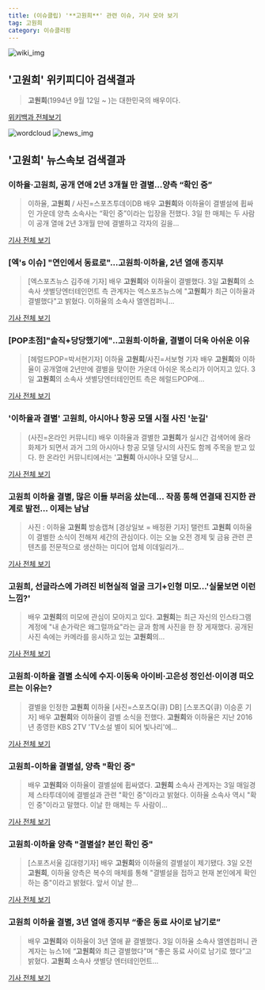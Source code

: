 ```yaml
---
title: (이슈클립) '**고원희**' 관련 이슈, 기사 모아 보기
tag: 고원희
category: 이슈클리핑
---
```

![wiki_img](https://user-images.githubusercontent.com/42597476/44503234-41136a80-a6d0-11e8-9071-6fc6418eafe4.png)
## **'**고원희**'** 위키피디아 검색결과
>**고원희**(1994년 9월 12일 ~ )는 대한민국의 배우이다.

<a href="https://ko.wikipedia.org/wiki/고원희" target="_blank">위키백과 전체보기</a>

![wordcloud](https://s3.ap-northeast-2.amazonaws.com/lyrics101-wordcloud/2018-09-03-1535959657.png)
![news_img](https://user-images.githubusercontent.com/42597476/44507050-1206f400-a6e4-11e8-8d98-7ffbfebb353f.png)
## **'**고원희**'** 뉴스속보 검색결과
### 이하율·**고원희**, 공개 연애 2년 3개월 만 결별…양측 “확인 중”

>이하율, **고원희** / 사진=스포츠투데이DB 배우 **고원희**와 이하율이 결별설에 휩싸인 가운데 양측 소속사는 “확인 중”이라는 입장을 전했다. 3일 한 매체는 두 사람이 공개 열애 2년 3개월 만에 결별하고 각자의 길을...

<a href="http://view.asiae.co.kr/news/view.htm?idxno=2018090310563151297" target="_blank">기사 전체 보기</a>

### [엑's 이슈] "연인에서 동료로"…**고원희**·이하율, 2년 열애 종지부

>[엑스포츠뉴스 김주애 기자] 배우 **고원희**와 이하율이 결별했다. 3일 **고원희**의 소속사 샛별당엔터테인먼트 측 관계자는 엑스포츠뉴스에 "**고원희**가 최근 이하율과 결별했다"고 밝혔다. 이하율의 소속사 엘엔컴퍼니...

<a href="http://www.xportsnews.com/?ac=article_view&entry_id=1014848" target="_blank">기사 전체 보기</a>

### [POP초점]"솔직+당당했기에"‥**고원희**·이하율, 결별이 더욱 아쉬운 이유

>[헤럴드POP=박서현기자] 이하율 **고원희**/사진=서보형 기자 배우 **고원희**와 이하율이 공개열애 2년만에 결별을 맞이한 가운데 아쉬운 목소리가 이어지고 있다. 3일 **고원희**의 소속사 샛별당엔터테인먼트 측은 헤럴드POP에...

<a href="http://biz.heraldcorp.com/view.php?ud=201809031515258957587_1" target="_blank">기사 전체 보기</a>

### '이하율과 결별' **고원희**, 아시아나 항공 모델 시절 사진 '눈길'

>(사진=온라인 커뮤니티) 배우 이하율과 결별한 **고원희**가 실시간 검색어에 올라 화제가 되면서 과거 그의 아시아나 항공 모델 당시의 사진도 함께 주목을 받고 있다. 한 온라인 커뮤니티에서는 '**고원희** 아시아나 모델 당시...

<a href="http://www.anewsa.com/detail.php?number=1365344&thread=07r05" target="_blank">기사 전체 보기</a>

### **고원희** 이하율 결별, 많은 이들 부러움 샀는데... 작품 통해 연결돼 진지한 관계로 발전... 이제는 남남

>사진 : 이하율 **고원희** 방송캡쳐 [경상일보 = 배정환 기자] 탤런트 **고원희** 이하율이 결별한 소식이 전해져 세간의 관심이다. 이는 오늘 오전 경제 및 금융 관련 콘텐츠를 전문적으로 생산하는 미디어 업체 이데일리가...

<a href="http://www.ksilbo.co.kr/news/articleView.html?idxno=657242" target="_blank">기사 전체 보기</a>

### **고원희**, 선글라스에 가려진 비현실적 얼굴 크기+인형 미모...'실물보면 이런 느낌?'

>배우 **고원희**의 미모에 관심이 모아지고 있다. **고원희**는 최근 자신의 인스타그램 계정에 "내 손가락은 왜그럴까요"라는 글과 함께 사진을 한 장 게재했다. 공개된 사진 속에는 카메라를 응시하고 있는 **고원희**의...

<a href="http://daily.hankooki.com/lpage/entv/201809/dh20180903120423139020.htm" target="_blank">기사 전체 보기</a>

### **고원희**·이하율 결별 소식에 수지·이동욱 아이비·고은성 정인선·이이경 떠오르는 이유는?

>결별을 인정한 **고원희** 이하율 [사진=스포츠Q(큐) DB] [스포츠Q(큐) 이승훈 기자] 배우 **고원희**와 이하율이 결별 소식을 전했다.  **고원희**와 이하율은 지난 2016년 종영한 KBS 2TV 'TV소설 별이 되어 빛나리'에...

<a href="http://www.sportsq.co.kr/news/articleView.html?idxno=301234" target="_blank">기사 전체 보기</a>

### **고원희**-이하율 결별설, 양측 "확인 중"

>배우 **고원희**와 이하율이 결별설에 휩싸였다. **고원희** 소속사 관계자는 3일 매일경제 스타투데이에 결별설과 관련 "확인 중"이라고 밝혔다. 이하율 소속사 역시 "확인 중"이라고 말했다. 이날 한 매체는 두 사람이...

<a href="http://star.mk.co.kr/new/view.php?mc=ST&year=2018&no=553354" target="_blank">기사 전체 보기</a>

### **고원희**·이하율 양측 "결별설? 본인 확인 중"

>[스포츠서울 김대령기자] 배우 **고원희**와 이하율의 결별설이 제기됐다. 3일 오전 **고원희**, 이하율 양측은 복수의 매체를 통해 "결별설을 접하고 현재 본인에게 확인하는 중"이라고 밝혔다. 앞서 이날 한...

<a href="http://www.sportsseoul.com/news/read/676574" target="_blank">기사 전체 보기</a>

### **고원희** 이하율 결별, 3년 열애 종지부 “좋은 동료 사이로 남기로”

>배우 **고원희**와 이하율이 3년 열애 끝 결별했다. 3일 이하율 소속사 엘엔컴퍼니 관계자는 뉴스1에 “**고원희**와 최근 결별했다”며 “좋은 동료 사이로 남기로 했다”고 밝혔다. **고원희** 소속사 샛별당 엔터테인먼트...

<a href="http://news.mtn.co.kr/newscenter/news_viewer.mtn?gidx=2018090316020583581" target="_blank">기사 전체 보기</a>


